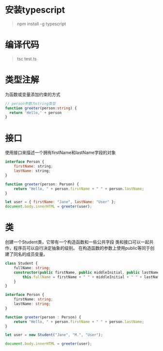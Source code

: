 # 安装typescript
>  npm install -g typescript
# 编译代码
> tsc test.ts
# 类型注解
为函数或变量添加约束的方式
```ts
// person参数为string类型
function greeter(person:string) {
  return 'Hello,' + person
}
```

# 接口
使用接口来描述一个拥有firstName和lastName字段的对象
```js
interface Person {
    firstName: string;
    lastName: string;
}

function greeter(person: Person) {
    return "Hello, " + person.firstName + " " + person.lastName;
}

let user = { firstName: "Jane", lastName: "User" };
document.body.innerHTML = greeter(user);
```

# 类
创建一个Student类，它带有一个构造函数和一些公共字段
类和接口可以一起共作，程序员可以自行决定抽象的级别。
在构造函数的参数上使用public等同于创建了同名的成员变量。
```ts
class Student {
    fullName: string;
    constructor(public firstName, public middleInitial, public lastName) {
        this.fullName = firstName + " " + middleInitial + " " + lastName;
    }
}

interface Person {
    firstName: string;
    lastName: string;
}

function greeter(person : Person) {
    return "Hello, " + person.firstName + " " + person.lastName;
}

let user = new Student("Jane", "M.", "User");

document.body.innerHTML = greeter(user);
```
